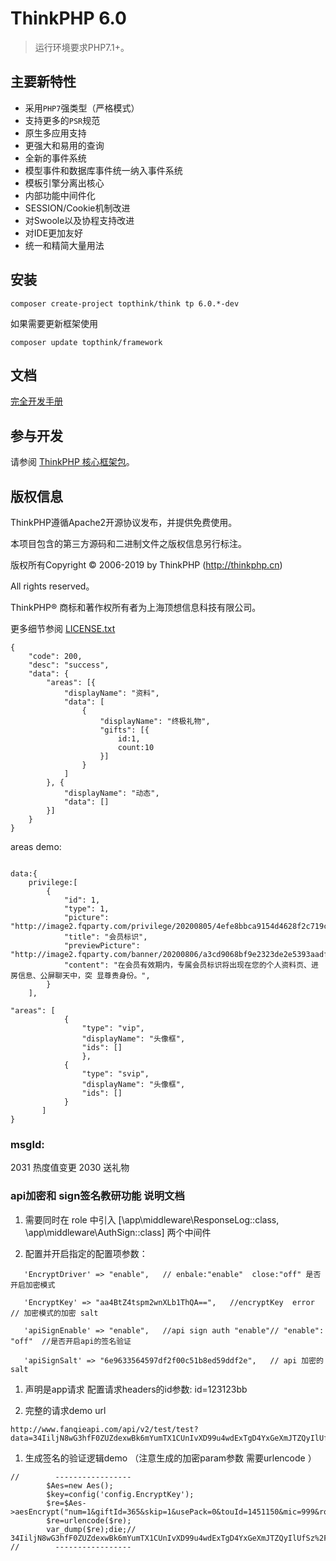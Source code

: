 ThinkPHP 6.0
===============

> 运行环境要求PHP7.1+。

## 主要新特性

* 采用`PHP7`强类型（严格模式）
* 支持更多的`PSR`规范
* 原生多应用支持
* 更强大和易用的查询
* 全新的事件系统
* 模型事件和数据库事件统一纳入事件系统
* 模板引擎分离出核心
* 内部功能中间件化
* SESSION/Cookie机制改进
* 对Swoole以及协程支持改进
* 对IDE更加友好
* 统一和精简大量用法

## 安装

~~~
composer create-project topthink/think tp 6.0.*-dev
~~~

如果需要更新框架使用
~~~
composer update topthink/framework
~~~

## 文档

[完全开发手册](https://www.kancloud.cn/manual/thinkphp6_0/content)

## 参与开发

请参阅 [ThinkPHP 核心框架包](https://github.com/top-think/framework)。

## 版权信息

ThinkPHP遵循Apache2开源协议发布，并提供免费使用。

本项目包含的第三方源码和二进制文件之版权信息另行标注。

版权所有Copyright © 2006-2019 by ThinkPHP (http://thinkphp.cn)

All rights reserved。

ThinkPHP® 商标和著作权所有者为上海顶想信息科技有限公司。

更多细节参阅 [LICENSE.txt](LICENSE.txt)



```
{
	"code": 200,
	"desc": "success",
	"data": {
		"areas": [{
			"displayName": "资料",
			"data": [
				{
					"displayName": "终极礼物",
					"gifts": [{
						id:1,
						count:10
					}]
				}
			]
		}, {
			"displayName": "动态",
			"data": []
		}]
	}
}
```


areas demo:
```

data:{
	privilege:[
		{
            "id": 1,
            "type": 1,
            "picture": "http://image2.fqparty.com/privilege/20200805/4efe8bbca9154d4628f2c719c80f0baa.png",
            "title": "会员标识",
            "previewPicture": "http://image2.fqparty.com/banner/20200806/a3cd9068bf9e2323de2e5393aadf6a02.png",
            "content": "在会员有效期内，专属会员标识将出现在您的个人资料页、进房信息、公屏聊天中，突 显尊贵身份。",
        }
	],

"areas": [
            {
                "type": "vip",
                "displayName": "头像框",
                "ids": []
                },
            {
            	"type": "svip",
            	"displayName": "头像框",
            	"ids": []
            }
       ]
}

```







### msgId:

2031 热度值变更
2030 送礼物





### api加密和 sign签名教研功能 说明文档

1. 需要同时在 role 中引入 [\app\middleware\ResponseLog::class, \app\middleware\AuthSign::class]  两个中间件

1. 配置并开启指定的配置项参数：
```   
   'EncryptDriver' => "enable",   // enbale:"enable"  close:"off" 是否开启加密模式 

   'EncryptKey' => "aa4BtZ4tspm2wnXLb1ThQA==",   //encryptKey  error  // 加密模式的加密 salt

   'apiSignEnable' => "enable",   //api sign auth "enable"// "enable": "off"  //是否开启api的签名验证

   'apiSignSalt' => "6e9633564597df2f00c51b8ed59ddf2e",   // api 加密的 salt
```

1. 声明是app请求 配置请求headers的id参数: id=123123bb 

1. 完整的请求demo url     
```
http://www.fanqieapi.com/api/v2/test/test?data=34IiljN8wG3hfF0ZUZdexwBk6mYumTX1CUnIvXD99u4wdExTgD4YxGeXmJTZQyIlUfSz%2Fmtr4vUGZ5lhPnHnqz%2BDszh52ldvkpaOpVchrWJhi7yGGfX1oaCYKcPHfHXuUthfihxKAl13eSUv1fas3Q%3D%3D
```


1. 生成签名的验证逻辑demo （注意生成的加密param参数 需要urlencode ）
```
//        -----------------
        $Aes=new Aes();
        $key=config('config.EncryptKey');
        $re=$Aes->aesEncrypt("num=1&giftId=365&skip=1&usePack=0&touId=1451150&mic=999&roomId=124206&sign=88d00e59dcea45d6cbd3703013fdd3a1",$key);
        $re=urlencode($re);
        var_dump($re);die;// 34IiljN8wG3hfF0ZUZdexwBk6mYumTX1CUnIvXD99u4wdExTgD4YxGeXmJTZQyIlUfSz%2Fmtr4vUGZ5lhPnHnqz%2BDszh52ldvkpaOpVchrWJhi7yGGfX1oaCYKcPHfHXuUthfihxKAl13eSUv1fas3Q%3D%3D
//        -----------------
```





